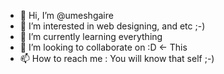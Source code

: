 - 👋 Hi, I’m @umeshgaire
- 👀 I’m interested in web designing, and etc ;-)
- 🌱 I’m currently learning everything
- 💞️ I’m looking to collaborate on :D <- This
- 📫 How to reach me : You will know that self ;-)

<!---
umeshgaire/umeshgaire is a ✨ special ✨ repository because its `README.md` (this file) appears on your GitHub profile.
You can click the Preview link to take a look at your changes.
--->

